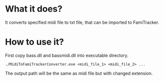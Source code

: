 # What it does?
It converts specified midi file to txt file, that can be imported to FamiTracker.

# How to use it?
First copy bass.dll and bassmidi.dll into executable directory.
```
./MidiToFamiTrackerConverter.exe <midi_file_1> <midi_file_2> ...
```
The output path will be the same as midi file but with changed extension.